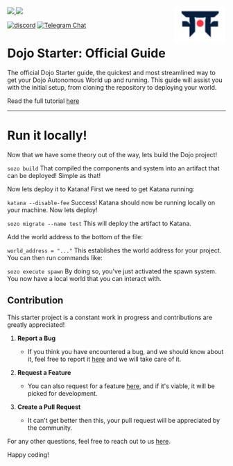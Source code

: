 <picture>
  <source media="(prefers-color-scheme: dark)" srcset=".github/mark-dark.svg">
  <img alt="Dojo logo" align="right" width="120" src=".github/mark-light.svg">
</picture>

<a href="https://twitter.com/dojostarknet">
<img src="https://img.shields.io/twitter/follow/dojostarknet?style=social"/>
</a>
<a href="https://github.com/dojoengine/dojo">
<img src="https://img.shields.io/github/stars/dojoengine/dojo?style=social"/>
</a>

[![discord](https://img.shields.io/badge/join-dojo-green?logo=discord&logoColor=white)](https://discord.gg/PwDa2mKhR4)
[![Telegram Chat][tg-badge]][tg-url]

[tg-badge]: https://img.shields.io/endpoint?color=neon&logo=telegram&label=chat&style=flat-square&url=https%3A%2F%2Ftg.sumanjay.workers.dev%2Fdojoengine
[tg-url]: https://t.me/dojoengine

# Dojo Starter: Official Guide

The official Dojo Starter guide, the quickest and most streamlined way to get your Dojo Autonomous World up and running. This guide will assist you with the initial setup, from cloning the repository to deploying your world.

Read the full tutorial [here](https://book.dojoengine.org/cairo/hello-dojo.html)

---

# Run it locally!
Now that we have some theory out of the way, lets build the Dojo project!

```sozo build```
That compiled the components and system into an artifact that can be deployed! Simple as that!

Now lets deploy it to Katana! First we need to get Katana running:

`katana --disable-fee`
Success! Katana should now be running locally on your machine. Now lets deploy!

`sozo migrate --name test`
This will deploy the artifact to Katana.

Add the world address to the bottom of the file:

`world_address = "..."`
This establishes the world address for your project. You can then run commands like:

`sozo execute spawn`
By doing so, you've just activated the spawn system. You now have a local world that you can interact with.



## Contribution

This starter project is a constant work in progress and contributions are greatly appreciated!

1. **Report a Bug**

    - If you think you have encountered a bug, and we should know about it, feel free to report it [here](https://github.com/dojoengine/dojo-starter/issues) and we will take care of it.

2. **Request a Feature**

    - You can also request for a feature [here](https://github.com/dojoengine/dojo-starter/issues), and if it's viable, it will be picked for development.

3. **Create a Pull Request**
    - It can't get better then this, your pull request will be appreciated by the community.

For any other questions, feel free to reach out to us [here](https://dojoengine.org/contact).

Happy coding!
